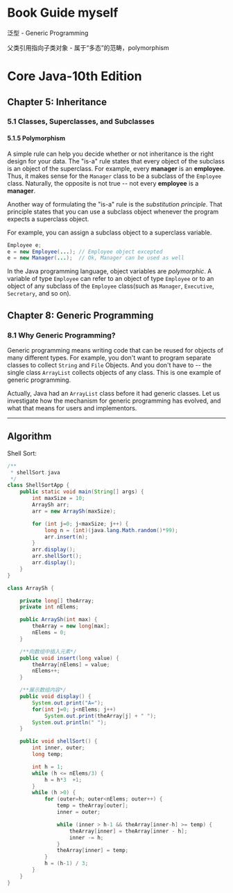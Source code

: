 # Book Guide myself

泛型 - Generic Programming

父类引用指向子类对象 - 属于“多态”的范畴，polymorphism



# Core Java-10th  Edition

## Chapter 5: Inheritance



### 5.1  Classes, Superclasses, and Subclasses



#### 5.1.5 Polymorphism

A simple rule can help you decide whether or not inheritance is the right design for your data. The "is-a" rule states that every object of the subclass is an object of the superclass. For example, every **manager** is an **employee**. Thus, it makes sense for the `Manager` class to be a subclass of the `Employee` class.  Naturally, the opposite is not true -- not every **employee** is a **manager**.

Another way of formulating the "is-a" rule is the *substitution principle*. That principle states that you can use a subclass object whenever the program expects a superclass object.

For example, you can assign a subclass object to a superclass variable.

```java
Employee e;
e = new Employee(...); // Employee object excepted
e = new Manager(...);  // Ok, Manager can be used as well
```

In the Java programming language, object variables are *polymorphic*. A variable of type `Employee`  can refer to an object of type `Employee` or to an object of any subclass of the `Employee` class(such as `Manager`, `Executive`, `Secretary`, and so on).



## Chapter 8: Generic Programming



### 8.1  Why Generic Programming?

Generic programming means writing code that can be reused for objects of many different types. For example, you don't want to program separate classes to collect `String` and `File` Objects. And you don't have to -- the single class `ArrayList` collects objects of any class. This is one example of generic programming. 

Actually, Java had an `ArrayList` class before it had generic classes. Let us investigate how the mechanism for generic programming has evolved, and what that means for users and implementors.



---



## Algorithm

Shell Sort:

```java
/**
 * shellSort.java
 */
class ShellSortApp {
	public static void main(String[] args) {
		int maxSize = 10;
		ArraySh arr;
		arr = new ArraySh(maxSize);

		for (int j=0; j<maxSize; j++) {
			long n = (int)(java.lang.Math.random()*99);
			arr.insert(n);
		}
		arr.display();
		arr.shellSort();
		arr.display();
	}
}

class ArraySh {

	private long[] theArray;	
	private int nElems;

	public ArraySh(int max) {
		theArray = new long[max];
		nElems = 0;
	}

	/**向数组中插入元素*/
	public void insert(long value) {
		theArray[nElems] = value;
		nElems++;
	}

	/**展示数组内容*/
	public void display() {
		System.out.print("A=");
		for(int j=0; j<nElems; j++)
			System.out.print(theArray[j] + " ");
		System.out.println(" ");
	}

	public void shellSort() {
		int inner, outer;
		long temp;

		int h = 1;
		while (h <= nElems/3) {
			h = h*3  +1;
		}
		while (h >0) {
			for (outer=h; outer<nElems; outer++) {
				temp = theArray[outer];
				inner = outer;

				while (inner > h-1 && theArray[inner-h] >= temp) {
					theArray[inner] = theArray[inner - h];
					inner -= h;
				}
				theArray[inner] = temp;
			}
			h = (h-1) / 3;
		}
	}
}


```



